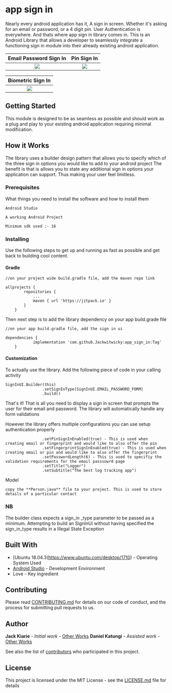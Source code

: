 # app sign in

Nearly every android application has it, A sign in screen. Whether it's asking for an email or password, or a 4 digit pin.
 User Authentication is everywhere. And thats where app sign in library comes in. This is an Android Library that allows a developer to seamlessly integrate a functioning sign in module
into their already existing android application.


Email Password Sign In             |  Pin Sign In
:-------------------------:|:-------------------------:
![](https://user-images.githubusercontent.com/8895134/74273062-d53c1c00-4d20-11ea-9088-d7400337bbf0.png)  |  ![](https://user-images.githubusercontent.com/8895134/74273067-d66d4900-4d20-11ea-8292-22b483608cbe.png)

Biometric Sign In             |
:-------------------------:|
![](https://user-images.githubusercontent.com/8895134/74273070-d79e7600-4d20-11ea-8033-4694348bb5d9.png)  |

## Getting Started

This module is designed to be as seamless as possible and should work as a plug and play to your existing android application
requiring minimal modification.

## How it Works

The library uses a builder design pattern that allows you to specify which of the three sign in
 options you would like to add to your android project The benefit is that is allows you to state
  any additional sign in options your application can support. Thus making your user feel limitless.

### Prerequisites

What things you need to install the software and how to install them

```
Android Studio

A working Android Project

Minimum sdk used :- 16

```

### Installing

Use the following steps to get up and running as fast as possible and get back to building cool content.

#### Gradle

```
//on your project wide build.gradle file, add the maven repo link

allprojects {
		repositories {
			...
			maven { url 'https://jitpack.io' }
		}
	}
```

Then next step is to add the library dependency on your app build.grade file

```
//on your app build.gradle file, add the sign in ui

dependencies {
	        implementation 'com.github.Jackwitwicky:app_sign_in:Tag'
	}
```

#### Customization

To actually use the library. Add the following piece of code in your calling activity


```
SignInUI.Builder(this)
                .setSignInType(SignInUI.EMAIL_PASSWORD_FORM)
                .build()

```

That's it! That is all you need to display a sign in screen that prompts the user for their email and password.
 The library will automatically handle any form validations
 
 However the library offers multiple configurations you can use setup authentication properly
 

```
                .setPinSignInEnabled(true) - This is used when creating email or fingerprint and would like to also offer the pin 
                .setFingerprintSignInEnabled(true) - This is used when creating email or pin and would like to also offer the fingerprint
                .setPasswordLength(6) - This is used to specifiy the validation requirements for the email passsowrd page
                .setTitle("Logger")
                .setSubtitle("The best log tracking app")

```

Model

```
copy the **Person.java** file to your project. This is used to store details of a particular contact

```

### NB
The builder class expects a sign_in _type parameter to be passed as a minimum.
 Attempting to build an SignInUi without having specified the sign_in_type results in a Illegal State Exception 

## Built With

* [Ubuntu 18.04.3(https://www.ubuntu.com/desktop/1710) - Operating System Used
* [Android Studio](https://developer.android.com/studio/index.html) - Development Environment
* Love - Key ingredient

## Contributing

Please read [CONTRIBUTING.md](https://gist.github.com/PurpleBooth/b24679402957c63ec426) for details on our code of conduct, and the process for submitting pull requests to us.

## Author

 **Jack Kiarie** - *Initial work* - [Other Works](https://incobeta.com)
 **Daniel Katungi** - *Assisted work* - [Other Works](https://incobeta.com)

See also the list of [contributors](https://github.com/your/project/contributors) who participated in this project.

## License

This project is licensed under the MIT License - see the [LICENSE.md](LICENSE.md) file for details


